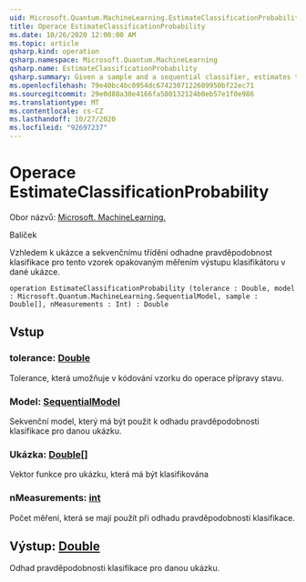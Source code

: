 ```yaml
---
uid: Microsoft.Quantum.MachineLearning.EstimateClassificationProbability
title: Operace EstimateClassificationProbability
ms.date: 10/26/2020 12:00:00 AM
ms.topic: article
qsharp.kind: operation
qsharp.namespace: Microsoft.Quantum.MachineLearning
qsharp.name: EstimateClassificationProbability
qsharp.summary: Given a sample and a sequential classifier, estimates the classification probability for that sample by repeatedly measuring the output of the classifier on the given sample.
ms.openlocfilehash: 79e40bc4bc0954dc6742307122609950bf22ec71
ms.sourcegitcommit: 29e0d88a30e4166fa580132124b0eb57e1f0e986
ms.translationtype: MT
ms.contentlocale: cs-CZ
ms.lasthandoff: 10/27/2020
ms.locfileid: "92697237"
---
```

# <a name="estimateclassificationprobability-operation"></a>Operace EstimateClassificationProbability

Obor názvů: [Microsoft. MachineLearning.](xref:Microsoft.Quantum.MachineLearning)

Balíček [](https://nuget.org/packages/)


Vzhledem k ukázce a sekvenčnímu třídění odhadne pravděpodobnost klasifikace pro tento vzorek opakovaným měřením výstupu klasifikátoru v dané ukázce.

```qsharp
operation EstimateClassificationProbability (tolerance : Double, model : Microsoft.Quantum.MachineLearning.SequentialModel, sample : Double[], nMeasurements : Int) : Double
```


## <a name="input"></a>Vstup

### <a name="tolerance--double"></a>tolerance: [Double](xref:microsoft.quantum.lang-ref.double)

Tolerance, která umožňuje v kódování vzorku do operace přípravy stavu.


### <a name="model--sequentialmodel"></a>Model: [SequentialModel](xref:Microsoft.Quantum.MachineLearning.SequentialModel)

Sekvenční model, který má být použit k odhadu pravděpodobnosti klasifikace pro danou ukázku.


### <a name="sample--double"></a>Ukázka: [Double](xref:microsoft.quantum.lang-ref.double)[]

Vektor funkce pro ukázku, která má být klasifikována


### <a name="nmeasurements--int"></a>nMeasurements: [int](xref:microsoft.quantum.lang-ref.int)

Počet měření, která se mají použít při odhadu pravděpodobnosti klasifikace.



## <a name="output--double"></a>Výstup: [Double](xref:microsoft.quantum.lang-ref.double)

Odhad pravděpodobnosti klasifikace pro danou ukázku.